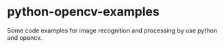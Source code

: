# python-opencv-examples
Some code examples for image recognition and processing by use  python and opencv.
